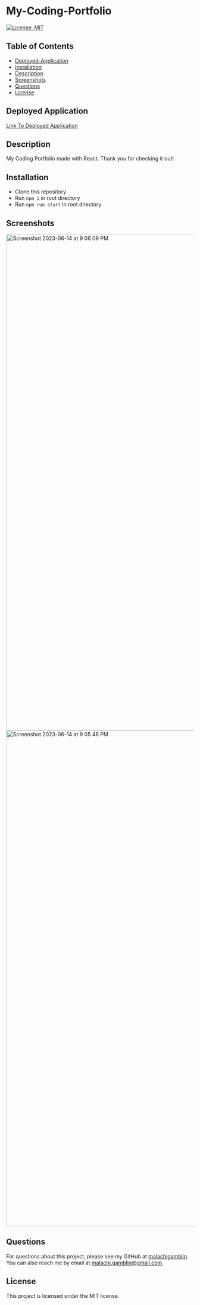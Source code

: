 # My-Coding-Portfolio

[![License: MIT](https://img.shields.io/badge/License-MIT-yellow.svg)](https://opensource.org/licenses/MIT)

## Table of Contents

- [Deployed-Application](#deployed-application)
- [Installation](#installation)
- [Description](#description)
- [Screenshots](#screenshots)
- [Questions](#questions)
- [License](#license)

## Deployed Application

[Link To Deployed Application](https://malachigamblin.github.io/My-Coding-Portfolio/) 

## Description

My Coding Portfolio made with React. Thank you for checking it out!


## Installation

- Clone this repository
- Run `npm i` in root directory
- Run `npm run start` in root directory

## Screenshots

<img width="1330" alt="Screenshot 2023-06-14 at 9 06 09 PM" src="https://github.com/malachigamblin/Recipe-Muse/assets/118701306/b72a5928-4da6-4bc4-8da6-676cdbdb53fa">
<img width="1330" alt="Screenshot 2023-06-14 at 9 05 46 PM" src="https://github.com/malachigamblin/Recipe-Muse/assets/118701306/50c3372c-b65c-43a3-9372-ac3661cd2109">

## Questions

For questions about this project, please see my GitHub at [malachigamblin](https://github.com/malachigamblin/).
You can also reach me by email at malachi.gamblin@gmail.com.

## License

This project is licensed under the MIT license.
